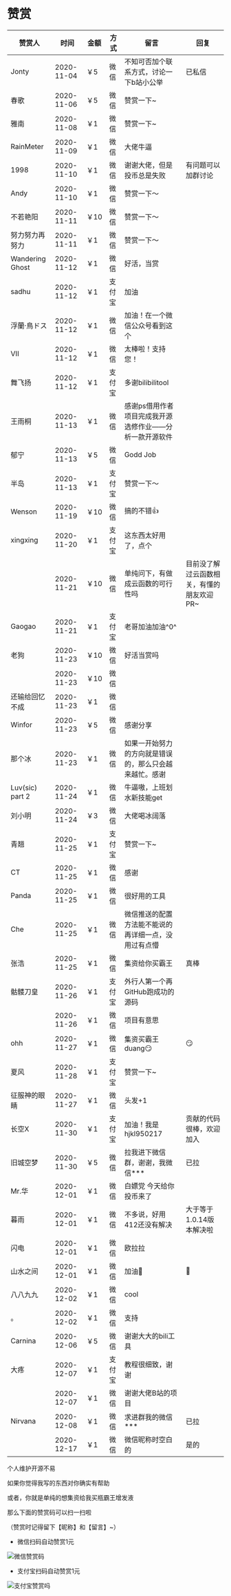 # 赞赏

| 赞赏人 | 时间 | 金额 | 方式 | 留言 | 回复
| ---------- | -------------- | -------------- | -------------- | -------------- | -------------- |
| Jonty | 2020-11-04 | ￥5 | 微信 | 不知可否加个联系方式，讨论一下b站小公举 | 已私信 |
| 春歌 | 2020-11-06 | ￥5 | 微信 | 赞赏一下~ |  |
| 雅南 | 2020-11-08 | ￥1 | 微信 | 赞赏一下~ |  |
| RainMeter | 2020-11-09 | ￥1 | 微信 | 大佬牛逼 |  |
| 1998 | 2020-11-10 | ￥1 | 微信 | 谢谢大佬，但是投币总是失败 | 有问题可以加群讨论 |
| Andy | 2020-11-10 | ￥1 | 微信 | 赞赏一下～ |  |
| 不若艳阳 | 2020-11-11 | ￥10 | 微信 | 赞赏一下～ |  |
| 努力努力再努力 | 2020-11-11 | ￥1 | 微信 | 赞赏一下～ |  |
| Wandering Ghost | 2020-11-12 | ￥1 | 微信 | 好活，当赏 |  |
| sadhu | 2020-11-12 | ￥1 | 支付宝 | 加油 |  |
| 浮蘭·鳥ドス | 2020-11-12 | ￥1 | 微信 | 加油！在一个微信公众号看到这个 |  |
| Ⅶ | 2020-11-12 | ￥1 | 微信 | 太棒啦！支持您！ |  |
| 舞飞扬 | 2020-11-12 | ￥1 | 支付宝 | 多谢bilibilitool |  |
| 王雨桐 | 2020-11-13 | ￥1 | 微信 | 感谢ps借用作者项目完成我开源选修作业——分析一款开源软件 |  |
| 郁宁 | 2020-11-13 | ￥5 | 微信 | Godd Job |  |
| 半岛 | 2020-11-13 | ￥1 | 支付宝 | 赞赏一下～ |  |
| Wenson | 2020-11-19 | ￥10 | 微信 | 搞的不错👍 |  |
| xingxing | 2020-11-20 | ￥1 | 支付宝 | 这东西太好用了，点个 |  |
|  | 2020-11-21 | ￥10 | 微信 | 单纯问下，有做成云函数的可行性吗 | 目前没了解过云函数相关，有懂的朋友欢迎PR~ |
| Gaogao | 2020-11-21 | ￥1 | 支付宝 | 老哥加油加油^0^ |  |
| 老狗 | 2020-11-23 | ￥10 | 微信 | 好活当赏吗 |  |
|  | 2020-11-23 | ￥10 | 微信 |  |  |
| 还输给回忆不成 | 2020-11-23 | ￥1 | 微信 |  |  |
| Winfor | 2020-11-23 | ￥5 | 微信 | 感谢分享 |  |
| 那个冰 | 2020-11-23 | ￥1 | 微信 | 如果一开始努力的方向就是错误的，那么只会越来越忙。感谢 |  |
| Luv(sic) part 2 | 2020-11-24 | ￥1 | 微信 | 牛逼嗷，上班划水新技能get |  |
| 刘小明 | 2020-11-24 | ￥3 | 微信 | 大佬喝冰阔落 |  |
| 青翘 | 2020-11-25 | ￥1 | 支付宝 | 赞赏一下~ |  |
| CT | 2020-11-25 | ￥1 | 微信 | 感谢 |  |
| Panda | 2020-11-25 | ￥1 | 微信 | 很好用的工具 |  |
| Che | 2020-11-25 | ￥1 | 微信 | 微信推送的配置方法能不能说的再详细一点，没用过有点懵 |  |
| 张浩 | 2020-11-25 | ￥1 | 微信 | 集资给你买霸王 | 真棒 |
| 骷髅刀皇 | 2020-11-26 | ￥1 | 支付宝 | 外行人第一个再GitHub跑成功的源码 |  |
|  | 2020-11-26 | ￥1 | 微信 | 项目有意思 |  |
| ohh | 2020-11-27 | ￥1 | 微信 | 集资买霸王 duang😏 | 😏 |
| 夏风 | 2020-11-28 | ￥1 | 支付宝 | 赞赏一下~ |  |
| 征服神的眼睛 | 2020-11-27 | ￥1 | 微信 | 头发+1 |  |
| 长空X | 2020-11-30 | ￥1 | 支付宝 | 加油！我是hjkl950217 | 贡献的代码很棒，欢迎加入 |
| 旧城空梦 | 2020-11-30 | ￥5 | 微信 | 拉我进下微信群，谢谢，我微信*** | 已拉 |
| Mr.华 | 2020-12-01 | ￥1 | 微信 | 白嫖党 今天给你投币来了 |  |
| 暮雨 | 2020-12-01 | ￥1 | 微信 | 不多说，好用412还没有解决 | 大于等于1.0.14版本解决啦 |
| 闪电 | 2020-12-01 | ￥1 | 微信 | 欧拉拉 |  |
| 山水之间 | 2020-12-01 | ￥1 | 微信 | 加油💪 | 💪 |
| 八八九九 | 2020-12-02 | ￥1 | 微信 | cool |  |
| 。 | 2020-12-02 | ￥1 | 微信 | 支持 |  |
| Carnina | 2020-12-06 | ￥5 | 微信 | 谢谢大大的bili工具 |  |
| 大疼 | 2020-12-07 | ￥1 | 支付宝 | 教程很细致，谢谢 |  |
|  | 2020-12-07 | ￥1 | 微信 | 谢谢大佬B站的项目 |  |
| Nirvana | 2020-12-08 | ￥1 | 微信 | 求进群我的微信*** | 已拉 |
|  | 2020-12-17 | ￥1 | 微信 | 微信昵称时空白的 | 是的 |


个人维护开源不易

如果你觉得我写的东西对你确实有帮助

或者，你就是单纯的想集资给我买瓶霸王增发液

那么下面的赞赏码可以扫一扫啦

（赞赏时记得留下【昵称】和【留言】~）

* 微信扫码自动赞赏1元

![微信赞赏码](https://www.cnblogs.com/images/cnblogs_com/RayWang/1490646/o_%e5%be%ae%e4%bf%a1%e8%b5%9e%e8%b5%8f%e7%a0%81.jpg)

* 支付宝扫码自动赞赏1元

![支付宝赞赏吗](https://img2018.cnblogs.com/blog/1327955/201907/1327955-20190722174147547-1575068076.jpg)
